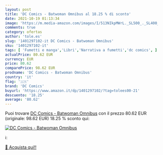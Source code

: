 ```yaml
---
layout: post
title: 'DC Comics - Batwoman Omnibus al 18.25 % di sconto'
date: 2021-10-19 01:13:34
image: 'https://m.media-amazon.com/images/I/513NIkpMWrL._SL500_._SL400_.jpg'
comments: true
category: ofertas
author: 'tole.es'
slug: '1401297102-it DC Comics - Batwoman Omnibus'
sku: '1401297102-it'
tags: [ 'Fumetti e manga','Libri','Narrativa a fumetti','dc comics', ]
actualPrice: 80.62 EUR
currency: EUR
price: 80.62
comparePrice: 98.62 EUR
prodname: 'DC Comics - Batwoman Omnibus'
country: 'it'
flag: '🇮🇹'
brand: 'DC Comics'
buyurl: 'https://www.amazon.it/dp/1401297102/?tag=tolees00-21'
descuento: '18.25'
average: '80.62'
---
```


Puoi trovare [DC Comics - Batwoman Omnibus](https://www.amazon.it/dp/1401297102/?tag=tolees00-21) con il prezzo 80.62 EUR (originale: 98.62 EUR) 18.25 % sconto qui:

[![DC Comics - Batwoman Omnibus](https://m.media-amazon.com/images/I/513NIkpMWrL._SL500_._SL400_.jpg)](https://www.amazon.it/dp/1401297102/?tag=tolees00-21)

ℹ️:


[🛒 Acquista qui!!](https://www.amazon.it/dp/1401297102/?tag=tolees00-21)
